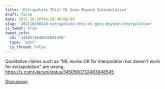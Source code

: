 ```yaml
---
title: 'Extrapolate This! ML Goes Beyond Interpolation'
draft: false
date: 2021-10-20T04:28:40+00:00
slug: '202110200428-extrapolate-this-ml-goes-beyond-interpolation'
is_tweet: true
tweet_info:
  id: '1450574646252691458'
  type: 'post'
  is_thread: False
---
```




Qualitative claims such as "ML works OK for interpolation but doesn't work for extrapolation" are wrong. <https://x.com/ylecun/status/1450560732483948545>

[Discussion](https://x.com/sytelus/status/1450574646252691458)
